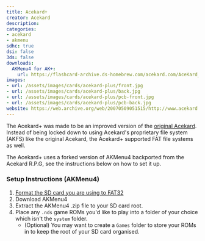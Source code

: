 ```yaml
---
title: Acekard+
creator: Acekard
description:
categories:
- acekard
- akmenu
sdhc: true
dsi: false
3ds: false
downloads:
  AKMenu4 for AK+:
    url: https://flashcard-archive.ds-homebrew.com/acekard.com/AceKard_AceKard+/AceKard_akMenu_4.07.zip
images:
- url: /assets/images/cards/acekard-plus/front.jpg
- url: /assets/images/cards/acekard-plus/back.jpg
- url: /assets/images/cards/acekard-plus/pcb-front.jpg
- url: /assets/images/cards/acekard-plus/pcb-back.jpg
website: https://web.archive.org/web/20070509051515/http://www.acekard.com/
---
```


The Acekard+ was made to be an improved version of the [original Acekard](/cards/acekard). Instead of being locked down to using Acekard's proprietary file system (AKFS) like the original Acekard, the Acekard+ supported FAT file systems as well. 

The Acekard+ uses a forked version of AKMenu4 backported from the Acekard R.P.G, see the instructions below on how to set it up.

### Setup Instructions (AKMenu4)
1. [Format the SD card you are using to FAT32](https://wiki.hacks.guide/wiki/Formatting_an_SD_card)
1. Download AKMenu4
1. Extract the AKMenu4 .zip file to your SD card root.
1. Place any `.nds` game ROMs you'd like to play into a folder of your choice which isn't the `system` folder.
    - (Optional) You may want to create a `Games` folder to store your ROMs in to keep the root of your SD card organised.